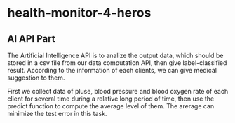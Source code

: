 # health-monitor-4-heros
## AI API Part
The Artificial Intelligence API is to analize the output data, which should be stored in a csv file from our data computation API, then give label-classified result. According to the information of each clients, we can give medical suggestion to them. 

First we collect data of pluse, blood pressure and blood oxygen rate of each client for several time during a relative long period of time, then use the predict function to compute the average level of them. The arerage can minimize the test error in this task.
